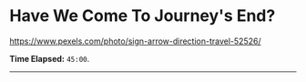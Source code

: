 <!-- .slide: data-background="img/background/destination-arrows.jpg" data-background-color="black" data-background-opacity="0.2"-->

# Have We Come To Journey's End?  <!-- .element: class="stroke" -->

<https://www.pexels.com/photo/sign-arrow-direction-travel-52526/> <!-- .element: class="attribution" -->

**Time Elapsed:** `45:00`.

---
